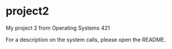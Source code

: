 # project2
My project 2 from Operating Systems 421

For a description on the system calls, please open the README.
